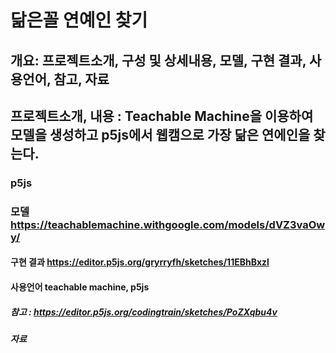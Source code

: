 # 닮은꼴 연예인 찾기
## 개요: 프로젝트소개, 구성 및 상세내용, 모델, 구현 결과, 사용언어, 참고, 자료 
## 프로젝트소개, 내용 : Teachable Machine을 이용하여 모델을 생성하고 p5js에서 웹캠으로 가장 닮은 연에인을 찾는다.



### p5js
### 모델 https://teachablemachine.withgoogle.com/models/dVZ3vaOwy/
#### 구현 결과 https://editor.p5js.org/gryrryfh/sketches/11EBhBxzl
#### 사용언어 teachable machine, p5js
##### 참고 : https://editor.p5js.org/codingtrain/sketches/PoZXqbu4v
##### 자료

